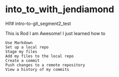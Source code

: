 # into_to_with_jendiamond


HI!# intro-to-git_segment2_test

This is Rod
I am Awesome!
I just learned how to

    Use Markdown
    Set up a local repo
    Stage my files
    Add my files to the local repo
    Create a commit
    Push changes to a remote repository
    View a history of my commits
